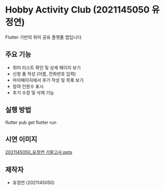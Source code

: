 # Hobby Activity Club (2021145050 유정연)

Flutter 기반의 취미 공유 플랫폼 앱입니다.

## 주요 기능
- 취미 리스트 확인 및 상세 페이지 보기
- 신청 폼 작성 (이름, 전화번호 입력)
- 마이페이지에서 후기 작성 및 목록 보기
- 참여 인원수 표시
- 후기 수정 및 삭제 기능

## 실행 방법
flutter pub get
flutter run

## 시연 이미지
[2021145050_유정연 기말고사.pptx](https://github.com/user-attachments/files/20777434/2021145050_.pptx)



## 제작자
- 유정연 (2021145050)
